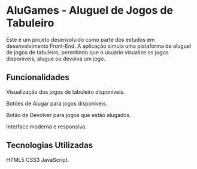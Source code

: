 <h1>AluGames - Aluguel de Jogos de Tabuleiro</h1>
Este é um projeto desenvolvido como parte dos estudos em desenvolvimento Front-End. A aplicação simula uma plataforma de aluguel de jogos de tabuleiro, permitindo que o usuário visualize os jogos disponíveis, alugue ou devolva um jogo.

<h2>Funcionalidades</h2>
Visualização dos jogos de tabuleiro disponíveis.

Botões de Alugar para jogos disponíveis.

Botão de Devolver para jogos que estão alugados.

Interface moderna e responsiva.

<h2>Tecnologias Utilizadas</h2>
HTML5
CSS3
JavaScript.
